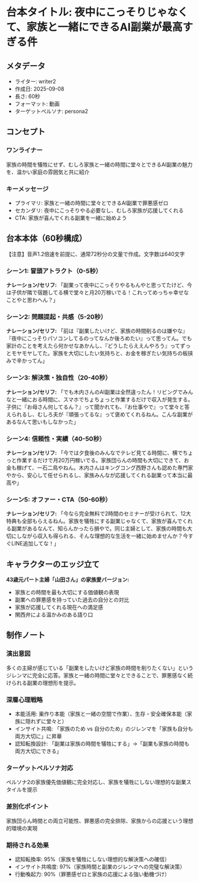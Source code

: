 # 台本タイトル: 夜中にこっそりじゃなくて、家族と一緒にできるAI副業が最高すぎる件

## メタデータ
- ライター: writer2
- 作成日: 2025-09-08
- 長さ: 60秒
- フォーマット: 動画
- ターゲットペルソナ: persona2

## コンセプト
### ワンライナー
家族の時間を犠牲にせず、むしろ家族と一緒の時間に堂々とできるAI副業の魅力を、温かい家庭の雰囲気と共に紹介

### キーメッセージ
- プライマリ: 家族と一緒の時間に堂々とできるAI副業で罪悪感ゼロ
- セカンダリ: 夜中にこっそりやる必要なし、むしろ家族が応援してくれる
- CTA: 家族が喜んでくれる副業を一緒に始めよう

## 台本本体（60秒構成）
【注意】音声1.2倍速を前提に、通常72秒分の文量で作成。文字数は640文字

### シーン1: 冒頭アトラクト（0-5秒）
**ナレーション/セリフ:**
「副業って夜中にこっそりやるもんやと思ってたけど、今は子供が隣で宿題してる横で堂々と月20万稼いでる！これってめっちゃ幸せなことやと思わへん？」

### シーン2: 問題提起・共感（5-20秒）
**ナレーション/セリフ:**
「前は『副業したいけど、家族の時間削るのは嫌やな』『夜中にこっそりパソコンしてるのってなんか後ろめたい』って思ってん。でも家計のことを考えたら何かせなあかんし、『どうしたらええんやろう』ってずっとモヤモヤしてた。家族を大切にしたい気持ちと、お金を稼ぎたい気持ちの板挟みで辛かってん」

### シーン3: 解決策・独自性（20-40秒）
**ナレーション/セリフ:**
「でも木内さんのAI副業は全然違ったん！リビングでみんなと一緒におる時間に、スマホでちょちょっと作業するだけで収入が発生する。子供に『お母さん何してるん？』って聞かれても、『お仕事やで』って堂々と答えられるし、むしろ夫が『頑張ってるな』って褒めてくれるねん。こんな副業があるなんて思いもしなかった」

### シーン4: 信頼性・実績（40-50秒）
**ナレーション/セリフ:**
「今では夕食後のみんなでテレビ見てる時間に、横でちょっと作業するだけで月20万円稼いでる。家族団らんの時間も大切にできて、お金も稼げて、一石二鳥やねん。木内さんはキングコング西野さんも認めた専門家やから、安心して任せられるし、家族みんなが応援してくれる副業って本当に最高や」

### シーン5: オファー・CTA（50-60秒）
**ナレーション/セリフ:**
「今なら完全無料で2時間のセミナーが受けられて、12大特典も全部もらえるねん。家族を犠牲にする副業じゃなくて、家族が喜んでくれる副業があるなんて、知らんかったら損やで。同じ主婦として、家族の時間も大切にしながら収入も得られる、そんな理想的な生活を一緒に始めませんか？今すぐLINE追加してな！」

## キャラクターのエッジ立て
**43歳元パート主婦「山田さん」の家族愛バージョン:**
- 家族との時間を最も大切にする価値観の表現
- 副業への罪悪感を持っていた過去の自分との対比
- 家族が応援してくれる現在への満足感
- 関西弁による温かみのある語り口

## 制作ノート

### 演出意図
多くの主婦が感じている「副業をしたいけど家族の時間を削りたくない」というジレンマに完全に応答。家族と一緒の時間に堂々とできることで、罪悪感なく続けられる副業の理想形を提示。

### 深層心理戦略
- 本能活用: 巣作り本能（家族と一緒の空間で作業）、生存・安全確保本能（家族に隠れずに堂々と）
- インサイト共鳴: 「家族のため vs 自分のため」のジレンマを「家族も自分も両方大切に」に昇華
- 認知転換設計: 「副業は家族の時間を犠牲にする」→「副業も家族の時間も両方大切にできる」

### ターゲットペルソナ対応
ペルソナ2の家族優先価値観に完全対応し、家族を犠牲にしない理想的な副業スタイルを提示

### 差別化ポイント
家族団らん時間との両立可能性、罪悪感の完全排除、家族からの応援という理想的環境の実現

### 期待される効果
- 認知転換率: 95%（家族を犠牲にしない理想的な解決策への確信）
- インサイト共鳴度: 97%（家族時間と副業のジレンマへの完璧な解決策）
- 行動喚起力: 90%（罪悪感ゼロと家族の応援による強い動機づけ）